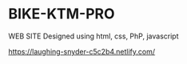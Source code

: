 # BIKE-KTM-PRO
WEB SITE
Designed using html, css, PhP, javascript



https://laughing-snyder-c5c2b4.netlify.com/
